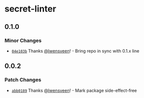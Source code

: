 # secret-linter

## 0.1.0

### Minor Changes

- [`04e103b`](https://github.com/lwensveen/secret-linter/commit/04e103bd92fc5df7cabb0e251befdcf430456670) Thanks [@lwensveen](https://github.com/lwensveen)! - Bring repo in sync with 0.1.x line

## 0.0.2

### Patch Changes

- [`abb0189`](https://github.com/lwensveen/secret-linter/commit/abb018989dc2ffe0f8ae6836bb0c979bd104fac6) Thanks [@lwensveen](https://github.com/lwensveen)! - Mark package side-effect-free
